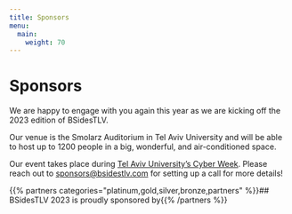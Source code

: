```yaml
---
title: Sponsors
menu:
  main:
    weight: 70
---
```


# Sponsors

We are happy to engage with you again this year as we are kicking off the 2023 edition of BSidesTLV.

Our venue is the Smolarz Auditorium in Tel Aviv University and will be able to host up to 1200 people in a big, wonderful, and air-conditioned space.

Our event takes place during [Tel Aviv University’s Cyber Week](https://cyberweek.tau.ac.il/).
Please reach out to [sponsors@bsidestlv.com](mailto:sponsors@bsidestlv.com) for setting up a call for more details! 

{{% partners categories="platinum,gold,silver,bronze,partners" %}}## BSidesTLV 2023 is proudly sponsored by{{% /partners %}} 
